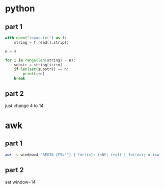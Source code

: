 # python

## part 1

```python
with open("input.txt") as f:
    string = f.read().strip()

n = 4

for i in range(len(string) - n):
    substr = string[i:i+n]
    if len(set(substr)) == n:
        print(i+n)
    break
```

## part 2

just change 4 to 14

# awk

## part 1

```bash
awk -v window=4 'BEGIN {FS=""} { for(i=1; i<NF; i+=1) { for(n=i; n-i<window; n++) {if (a[$n] == 1) {skip=1; break}; a[$n]++;}; if (skip == 0) {print "answer: " i-1+window; exit}; delete a; skip=0 }}' input.txt
```

## part 2

set window=14
